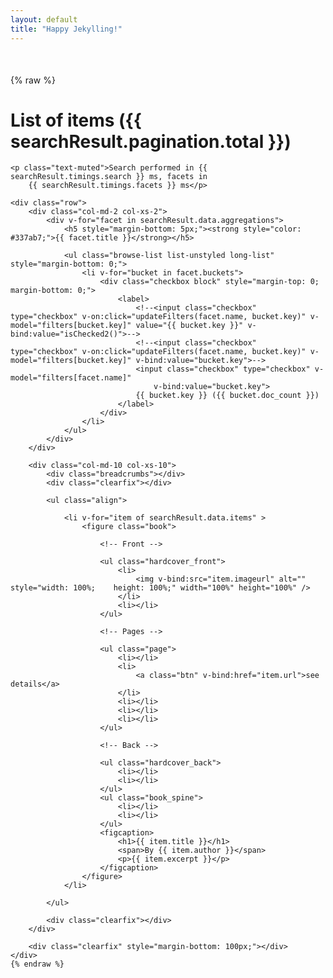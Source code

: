 ```yaml
---
layout: default
title: "Happy Jekylling!"
---
```


<div class="container-fluid" style="margin-top: 50px;">
{% raw %}
    <h1>List of items ({{ searchResult.pagination.total }})</h1>

    <p class="text-muted">Search performed in {{ searchResult.timings.search }} ms, facets in
        {{ searchResult.timings.facets }} ms</p>

    <div class="row">
        <div class="col-md-2 col-xs-2">
            <div v-for="facet in searchResult.data.aggregations">
                <h5 style="margin-bottom: 5px;"><strong style="color: #337ab7;">{{ facet.title }}</strong></h5>

                <ul class="browse-list list-unstyled long-list" style="margin-bottom: 0;">
                    <li v-for="bucket in facet.buckets">
                        <div class="checkbox block" style="margin-top: 0; margin-bottom: 0;">
                            <label>
                                <!--<input class="checkbox" type="checkbox" v-on:click="updateFilters(facet.name, bucket.key)" v-model="filters[bucket.key]" value="{{ bucket.key }}" v-bind:value="isChecked2()">-->
                                <!--<input class="checkbox" type="checkbox" v-on:click="updateFilters(facet.name, bucket.key)" v-model="filters[bucket.key]" v-bind:value="bucket.key">-->
                                <input class="checkbox" type="checkbox" v-model="filters[facet.name]"
                                    v-bind:value="bucket.key">
                                {{ bucket.key }} ({{ bucket.doc_count }})
                            </label>
                        </div>
                    </li>
                </ul>
            </div>
        </div>

        <div class="col-md-10 col-xs-10">
            <div class="breadcrumbs"></div>
            <div class="clearfix"></div>  
            
            <ul class="align">
            
                <li v-for="item of searchResult.data.items" >
                    <figure class="book">

                        <!-- Front -->

                        <ul class="hardcover_front">
                            <li>
                                <img v-bind:src="item.imageurl" alt="" style="width: 100%;    height: 100%;" width="100%" height="100%" />
                            </li>
                            <li></li>
                        </ul>

                        <!-- Pages -->

                        <ul class="page">
                            <li></li>
                            <li>
                                <a class="btn" v-bind:href="item.url">see details</a>
                            </li>
                            <li></li>
                            <li></li>
                            <li></li>
                        </ul>

                        <!-- Back -->

                        <ul class="hardcover_back">
                            <li></li>
                            <li></li>
                        </ul>
                        <ul class="book_spine">
                            <li></li>
                            <li></li>
                        </ul>
                        <figcaption>
                            <h1>{{ item.title }}</h1>
                            <span>By {{ item.author }}</span>
                            <p>{{ item.excerpt }}</p>
                        </figcaption>
                    </figure>
                </li>

            </ul>
           
            <div class="clearfix"></div>
        </div>

        <div class="clearfix" style="margin-bottom: 100px;"></div>
    </div>
    {% endraw %}
</div>

